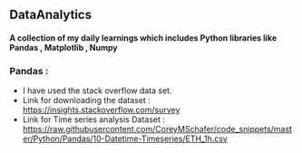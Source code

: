 ## DataAnalytics

#### A collection of my daily learnings which includes Python libraries like Pandas , Matplotlib , Numpy 

### Pandas :
- I have used the stack overflow data set.
- Link for downloading the dataset : https://insights.stackoverflow.com/survey
- Link for Time series analysis Dataset  : https://raw.githubusercontent.com/CoreyMSchafer/code_snippets/master/Python/Pandas/10-Datetime-Timeseries/ETH_1h.csv